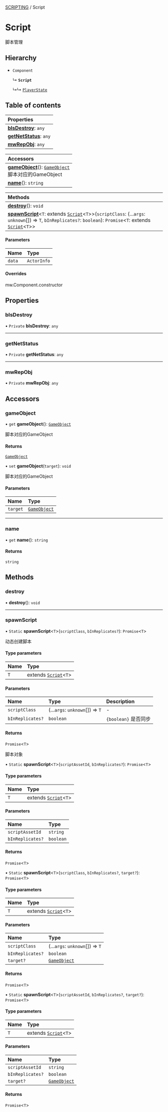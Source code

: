 [SCRIPTING](../groups/Core.SCRIPTING.md) / Script

# Script <Badge type="tip" text="Class" /> <Score text="Script" />

脚本管理

## Hierarchy

- `Component`

  ↳ **`Script`**

  ↳↳ [`PlayerState`](mw.PlayerState.md)

## Table of contents

| Properties |
| :-----|
| **[bIsDestroy](mw.Script.md#bisdestroy)**: `any` <br> |
| **[getNetStatus](mw.Script.md#getnetstatus)**: `any` <br> |
| **[mwRepObj](mw.Script.md#mwrepobj)**: `any` <br> |

| Accessors |
| :-----|
| **[gameObject](mw.Script.md#gameobject)**(): [`GameObject`](mw.GameObject.md) <br> 脚本对应的GameObject|
| **[name](mw.Script.md#name)**(): `string` <br> |

| Methods |
| :-----|
| **[destroy](mw.Script.md#destroy)**(): `void` <br> |
| **[spawnScript](mw.Script.md#spawnscript)**<`T`: extends [`Script`](mw.Script.md)<`T`\>\>(`scriptClass`: (...`args`: `unknown`[]) => `T`, `bInReplicates?`: `boolean`): `Promise`<`T`: extends [`Script`](mw.Script.md)<`T`\>\> <br> |

#### Parameters

| Name | Type |
| :------ | :------ |
| `data` | `ActorInfo` |

#### Overrides

mw.Component.constructor

## Properties

### bIsDestroy <Score text="bIsDestroy" /> 

• `Private` **bIsDestroy**: `any`

___

### getNetStatus <Score text="getNetStatus" /> 

• `Private` **getNetStatus**: `any`

___

### mwRepObj <Score text="mwRepObj" /> 

• `Private` **mwRepObj**: `any`

## Accessors

### gameObject <Score text="gameObject" /> 

• `get` **gameObject**(): [`GameObject`](mw.GameObject.md) 

脚本对应的GameObject


#### Returns

[`GameObject`](mw.GameObject.md)

• `set` **gameObject**(`target`): `void` 

脚本对应的GameObject


#### Parameters

| Name | Type |
| :------ | :------ |
| `target` | [`GameObject`](mw.GameObject.md) |


___

### name <Score text="name" /> 

• `get` **name**(): `string`

#### Returns

`string`

## Methods

### destroy <Score text="destroy" /> 

• **destroy**(): `void`


___

### spawnScript <Score text="spawnScript" /> 

• `Static` **spawnScript**<`T`\>(`scriptClass`, `bInReplicates?`): `Promise`<`T`\>

动态创建脚本

#### Type parameters

| Name | Type |
| :------ | :------ |
| `T` | extends [`Script`](mw.Script.md)<`T`\> |

#### Parameters

| Name | Type | Description |
| :------ | :------ | :------ |
| `scriptClass` | (...`args`: `unknown`[]) => `T` | - |
| `bInReplicates?` | `boolean` | `{boolean}` 是否同步 |

#### Returns

`Promise`<`T`\>

脚本对象

• `Static` **spawnScript**<`T`\>(`scriptAssetId`, `bInReplicates?`): `Promise`<`T`\>

#### Type parameters

| Name | Type |
| :------ | :------ |
| `T` | extends [`Script`](mw.Script.md)<`T`\> |

#### Parameters

| Name | Type |
| :------ | :------ |
| `scriptAssetId` | `string` |
| `bInReplicates?` | `boolean` |

#### Returns

`Promise`<`T`\>

• `Static` **spawnScript**<`T`\>(`scriptClass`, `bInReplicates?`, `target?`): `Promise`<`T`\>

#### Type parameters

| Name | Type |
| :------ | :------ |
| `T` | extends [`Script`](mw.Script.md)<`T`\> |

#### Parameters

| Name | Type |
| :------ | :------ |
| `scriptClass` | (...`args`: `unknown`[]) => `T` |
| `bInReplicates?` | `boolean` |
| `target?` | [`GameObject`](mw.GameObject.md) |

#### Returns

`Promise`<`T`\>

• `Static` **spawnScript**<`T`\>(`scriptAssetId`, `bInReplicates?`, `target?`): `Promise`<`T`\>

#### Type parameters

| Name | Type |
| :------ | :------ |
| `T` | extends [`Script`](mw.Script.md)<`T`\> |

#### Parameters

| Name | Type |
| :------ | :------ |
| `scriptAssetId` | `string` |
| `bInReplicates?` | `boolean` |
| `target?` | [`GameObject`](mw.GameObject.md) |

#### Returns

`Promise`<`T`\>
